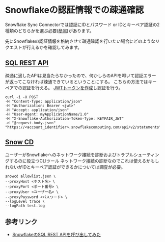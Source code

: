 # Snowflakeの認証情報での疎通確認
Snowflake Sync Connectorでは認証にIDとパスワード or IDとキーペア認証の2種類のどちらかを選ぶ必要([参照](./Snowflake%20Sync%20Connecterの登録について.md))があります。

先にSnowflakeの認証情報を格納させて疎通確認を行いたい場合にどのようなリクエストが行えるかを確認してみます。

## [SQL REST API](https://docs.snowflake.com/ja/developer-guide/snowflake-rest-api/reference)

疎通に適したAPIは見当たらなかったので、何かしらのAPIを叩いて認証エラーが返ってこなければ疎通できているということにする。
こちらの方法ではキーペアでの認証を行える。
[JWTトークンを作成](https://docs.snowflake.com/en/developer-guide/sql-api/authenticating#label-sql-api-authenticating-key-pair)し認証を行う。

```shell
curl -i -X POST 
-H "Content-Type: application/json" 
-H "Authorization: Bearer <jwt>" 
-H "Accept: application/json" 
-H "User-Agent: myApplicationName/1.0" 
-H "X-Snowflake-Authorization-Token-Type: KEYPAIR_JWT" 
-d "@request-body.json" 
"https://<account_identifier>.snowflakecomputing.com/api/v2/statements"
```


## [Snow CD](https://docs.snowflake.com/ja/user-guide/snowcd)
ユーザーがSnowflakeへのネットワーク接続を診断およびトラブルシューティングするのに役立つCLIツール
ネットワーク接続の診断なのでこれは使えるかもしれないがIDとキーペア認証ができるかについては調査が必要。

```shell
snowcd allowlist.json \
--proxyHost <ホスト名> \
--proxyPort <ポート番号> \
--proxyUser <ユーザー名> \
--proxyPassword <パスワード> \
--logLevel trace \
--logPath test.log
```

## 参考リンク
- [SnowflakeのSQL REST APIを呼び出してみた](https://note.com/bunsekiya_tech/n/n1fb256dd0e08)
